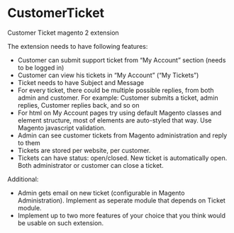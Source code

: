 # CustomerTicket
Customer Ticket magento 2 extension


The extension needs to have following features:
  - Customer can submit support ticket from “My Account” section (needs to be logged in)
  - Customer can view his tickets in “My Account” (“My Tickets”)
  - Ticket needs to have Subject and Message
  - For every ticket, there could be multiple possible replies, from both admin and customer. For example: Customer submits a       ticket, admin replies,  Customer replies back, and so on
  - For html on My Account pages try using default Magento classes and element structure, most of elements are auto-styled that     way. Use Magento javascript validation.
  - Admin can see customer tickets from Magento administration and reply to them
  - Tickets are stored per website, per customer. 
  - Tickets can have status: open/closed. New ticket is automatically open. Both administrator or customer can close a ticket.

Additional:
  - Admin gets email on new ticket (configurable in Magento Administration). Implement as seperate module that depends on           Ticket module.
  - Implement up to two more features of your choice that you think would be usable on such extension.
